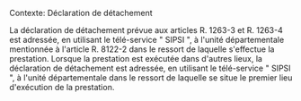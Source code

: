 Contexte: Déclaration de détachement

La déclaration de détachement prévue aux articles R. 1263-3 et R. 1263-4 est adressée, en utilisant le télé-service " SIPSI ", à l'unité départementale mentionnée à l'article R. 8122-2 dans le ressort de laquelle s'effectue la prestation. Lorsque la prestation est exécutée dans d'autres lieux, la déclaration de détachement est adressée, en utilisant le télé-service " SIPSI ", à l'unité départementale dans le ressort de laquelle se situe le premier lieu d'exécution de la prestation.